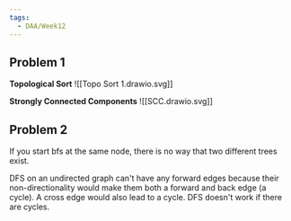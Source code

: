 ```yaml
---
tags:
  - DAA/Week12
---
```

## Problem 1
**Topological Sort**
![[Topo Sort 1.drawio.svg]]

**Strongly Connected Components**
![[SCC.drawio.svg]]

## Problem 2

If you start bfs at the same node, there is no way that two different trees exist.

DFS on an undirected graph can't have any forward edges because their non-directionality would make them both a forward and back edge (a cycle). A cross edge would also lead to a cycle. DFS doesn't work if there are cycles.